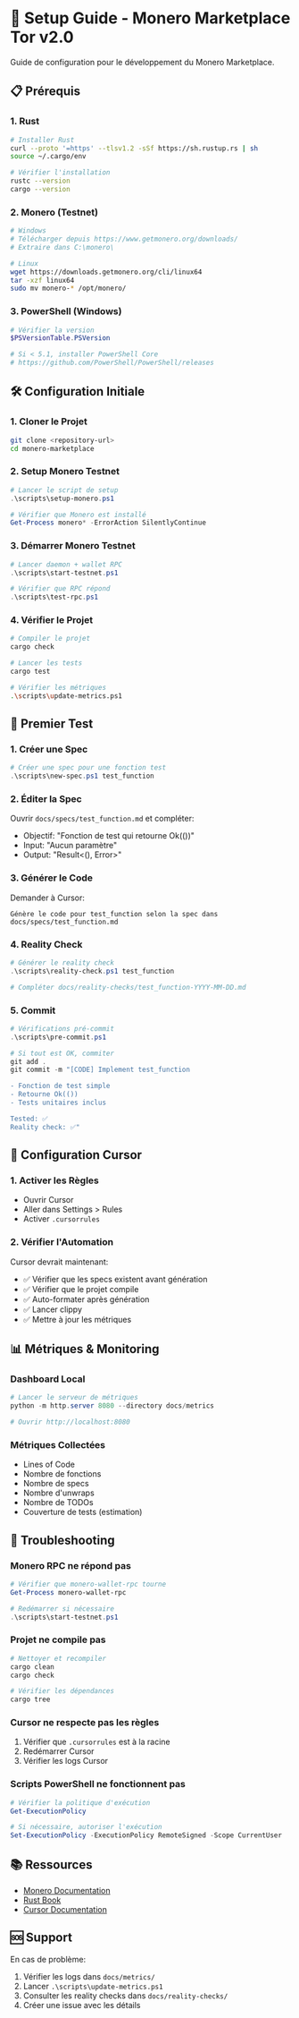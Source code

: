 # 🚀 Setup Guide - Monero Marketplace Tor v2.0

Guide de configuration pour le développement du Monero Marketplace.

## 📋 Prérequis

### 1. Rust
```bash
# Installer Rust
curl --proto '=https' --tlsv1.2 -sSf https://sh.rustup.rs | sh
source ~/.cargo/env

# Vérifier l'installation
rustc --version
cargo --version
```

### 2. Monero (Testnet)
```bash
# Windows
# Télécharger depuis https://www.getmonero.org/downloads/
# Extraire dans C:\monero\

# Linux
wget https://downloads.getmonero.org/cli/linux64
tar -xzf linux64
sudo mv monero-* /opt/monero/
```

### 3. PowerShell (Windows)
```powershell
# Vérifier la version
$PSVersionTable.PSVersion

# Si < 5.1, installer PowerShell Core
# https://github.com/PowerShell/PowerShell/releases
```

## 🛠️ Configuration Initiale

### 1. Cloner le Projet
```bash
git clone <repository-url>
cd monero-marketplace
```

### 2. Setup Monero Testnet
```powershell
# Lancer le script de setup
.\scripts\setup-monero.ps1

# Vérifier que Monero est installé
Get-Process monero* -ErrorAction SilentlyContinue
```

### 3. Démarrer Monero Testnet
```powershell
# Lancer daemon + wallet RPC
.\scripts\start-testnet.ps1

# Vérifier que RPC répond
.\scripts\test-rpc.ps1
```

### 4. Vérifier le Projet
```bash
# Compiler le projet
cargo check

# Lancer les tests
cargo test

# Vérifier les métriques
.\scripts\update-metrics.ps1
```

## 🧪 Premier Test

### 1. Créer une Spec
```powershell
# Créer une spec pour une fonction test
.\scripts\new-spec.ps1 test_function
```

### 2. Éditer la Spec
Ouvrir `docs/specs/test_function.md` et compléter:
- Objectif: "Fonction de test qui retourne Ok(())"
- Input: "Aucun paramètre"
- Output: "Result<(), Error>"

### 3. Générer le Code
Demander à Cursor:
```
Génère le code pour test_function selon la spec dans docs/specs/test_function.md
```

### 4. Reality Check
```powershell
# Générer le reality check
.\scripts\reality-check.ps1 test_function

# Compléter docs/reality-checks/test_function-YYYY-MM-DD.md
```

### 5. Commit
```powershell
# Vérifications pré-commit
.\scripts\pre-commit.ps1

# Si tout est OK, commiter
git add .
git commit -m "[CODE] Implement test_function

- Fonction de test simple
- Retourne Ok(())
- Tests unitaires inclus

Tested: ✅
Reality check: ✅"
```

## 🔧 Configuration Cursor

### 1. Activer les Règles
- Ouvrir Cursor
- Aller dans Settings > Rules
- Activer `.cursorrules`

### 2. Vérifier l'Automation
Cursor devrait maintenant:
- ✅ Vérifier que les specs existent avant génération
- ✅ Vérifier que le projet compile
- ✅ Auto-formater après génération
- ✅ Lancer clippy
- ✅ Mettre à jour les métriques

## 📊 Métriques & Monitoring

### Dashboard Local
```powershell
# Lancer le serveur de métriques
python -m http.server 8080 --directory docs/metrics

# Ouvrir http://localhost:8080
```

### Métriques Collectées
- Lines of Code
- Nombre de fonctions
- Nombre de specs
- Nombre d'unwraps
- Nombre de TODOs
- Couverture de tests (estimation)

## 🚨 Troubleshooting

### Monero RPC ne répond pas
```powershell
# Vérifier que monero-wallet-rpc tourne
Get-Process monero-wallet-rpc

# Redémarrer si nécessaire
.\scripts\start-testnet.ps1
```

### Projet ne compile pas
```bash
# Nettoyer et recompiler
cargo clean
cargo check

# Vérifier les dépendances
cargo tree
```

### Cursor ne respecte pas les règles
1. Vérifier que `.cursorrules` est à la racine
2. Redémarrer Cursor
3. Vérifier les logs Cursor

### Scripts PowerShell ne fonctionnent pas
```powershell
# Vérifier la politique d'exécution
Get-ExecutionPolicy

# Si nécessaire, autoriser l'exécution
Set-ExecutionPolicy -ExecutionPolicy RemoteSigned -Scope CurrentUser
```

## 📚 Ressources

- [Monero Documentation](https://www.getmonero.org/resources/developer-guides/)
- [Rust Book](https://doc.rust-lang.org/book/)
- [Cursor Documentation](https://cursor.sh/docs)

## 🆘 Support

En cas de problème:
1. Vérifier les logs dans `docs/metrics/`
2. Lancer `.\scripts\update-metrics.ps1`
3. Consulter les reality checks dans `docs/reality-checks/`
4. Créer une issue avec les détails
